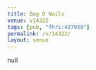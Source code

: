 ```yaml
---
title: Bag O Nails
venue: v14322
tags: [pub, "fhrs:427939"]
permalink: /v/14322/
layout: venue
---
```

null
